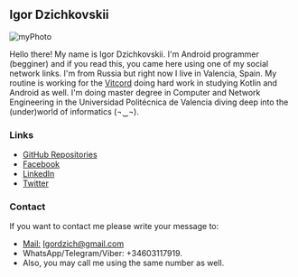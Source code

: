 ## Igor Dzichkovskii

![myPhoto](https://scontent-lis1-1.xx.fbcdn.net/v/t1.0-9/74214435_1396791150501720_2187535626784473088_n.jpg?_nc_cat=105&_nc_ohc=fcwL-O8X3-MAX-TN45D&_nc_ht=scontent-lis1-1.xx&oh=cd17debc9c4542f539b4c4f53db99f9f&oe=5EFFADCB)

Hello there! My name is Igor Dzichkovskii. I'm Android programmer (begginer) and if you read this, you came here using one of my social network links. I'm from Russia but right now I live in Valencia, Spain. My routine is working for the [Vitcord](https://vitcord.com/es/) doing hard work in studying Kotlin and Android as well. I'm doing master degree in Computer and Network Engineering in the Universidad Politécnica de Valencia diving deep into the (under)world of informatics (¬‿¬). 


### Links

- [GitHub Repositories](https://github.com/CloudNine13?tab=repositories "Here is my repositories page")
- [Facebook](https://www.facebook.com/profile.php?id=100005125450880 "Here is my FB page")
- [LinkedIn](https://www.linkedin.com/in/igordzichkovskii/ "Here is my LinkedIn page")
- [Twitter](https://twitter.com/Cloud_Nine13 "What's that? That's my Twitter page!")

### Contact

If you want to contact me please write your message to:
- [Mail:](mailto:igordzich@gmail.com) Igordzich@gmail.com
- WhatsApp/Telegram/Viber: +34603117919. 
- Also, you may call me using the same number as well.
